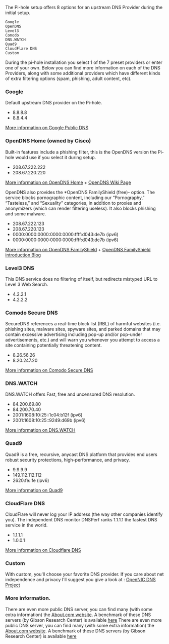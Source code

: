 The Pi-hole setup offers 8 options for an upstream DNS Provider during the initial setup. 
```
Google
OpenDNS
Level3
Comodo
DNS.WATCH
Quad9
CloudFlare DNS
Custom
```

During the pi-hole installation you select 1 of the 7 preset providers or enter one of your own. Below you can find more information on each of the DNS Providers, along with some additional providers which have different kinds of extra filtering options (spam, phishing, adult content, etc).  

### Google
Default upstream DNS provider on the Pi-hole.

- 8.8.8.8
- 8.8.4.4

[More information on Google Public DNS](https://developers.google.com/speed/public-dns/)

### OpenDNS Home (owned by Cisco)
Built-in features include a phishing filter, this is the OpenDNS version the Pi-hole would use if you select it during setup.

- 208.67.222.222
- 208.67.220.220

[More information on OpenDNS Home](https://use.opendns.com/) + [OpenDNS Wiki Page](https://en.wikipedia.org/wiki/OpenDNS)

OpenDNS also provides the *OpenDNS FamilyShield (free)- option. The service blocks pornographic content, including our “Pornography,” “Tasteless,” and “Sexuality” categories, in addition to proxies and anonymizers (which can render filtering useless). It also blocks phishing and some malware.

- 208.67.222.123
- 208.67.220.123
- 0000:0000:0000:0000:0000:ffff:d043:de7b (ipv6)
- 0000:0000:0000:0000:0000:ffff:d043:dc7b (ipv6)
 
[More information on OpenDNS FamilyShield](https://store.opendns.com/setup/#/familyshield) + [OpenDNS FamilyShield introduction Blog](https://blog.opendns.com/2010/06/23/introducing-familyshield-parental-controls/)

### Level3 DNS
This DNS service does no filtering of itself, but redirects mistyped URL to Level 3 Web Search.

- 4.2.2.1
- 4.2.2.2

### Comodo Secure DNS
SecureDNS references a real-time block list (RBL) of harmful websites (i.e. phishing sites, malware sites, spyware sites, and parked domains that may contain excessive advertising including pop-up and/or pop-under advertisements, etc.) and will warn you whenever you attempt to access a site containing potentially threatening content.

- 8.26.56.26
- 8.20.247.20

[More information on Comodo Secure DNS](https://www.comodo.com/secure-dns/)

### DNS.WATCH
DNS.WATCH offers Fast, free and uncensored DNS resolution.

- 84.200.69.80
- 84.200.70.40
- 2001:1608:10:25::1c04:b12f (ipv6)
- 2001:1608:10:25::9249:d69b (ipv6)

[More information on DNS.WATCH](https://dns.watch/)

### Quad9
Quad9 is a free, recursive, anycast DNS platform that provides end users robust security protections, high-performance, and privacy.

- 9.9.9.9
- 149.112.112.112
- 2620:fe::fe (ipv6)

[More information on Quad9](https://www.quad9.net/about/)

### CloudFlare DNS
CloudFlare will never log your IP address (the way other companies identify you). The independent DNS monitor DNSPerf ranks 1.1.1.1 the fastest DNS service in the world.

- 1.1.1.1
- 1.0.0.1

[More information on Cloudflare DNS](https://cloudflare-dns.com/dns/#explanation)

### Custom
With custom, you'll choose your favorite DNS provider.
If you care about net independence and privacy I'll suggest you give a look at : [OpenNIC DNS Project](https://servers.opennic.org/)


### More information.
There are even more public DNS server, you can find many (with some extra information) the [About.com website](http://pcsupport.about.com/od/tipstricks/a/free-public-dns-servers.htm). A benchmark of these DNS servers (by Gibson Research Center) is available [here](https://www.grc.com/dns/Benchmark.htm)
There are even more public DNS server, you can find many (with some extra information) the [About.com website](http://pcsupport.about.com/od/tipstricks/a/free-public-dns-servers.htm). A benchmark of these DNS servers (by Gibson Research Center) is available [here](https://www.grc.com/dns/Benchmark.htm)
